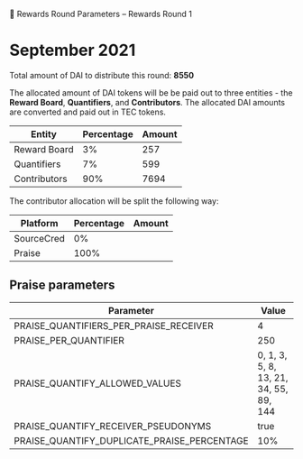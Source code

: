 💸 Rewards Round Parameters – Rewards Round 1

# September 2021

Total amount of DAI to distribute this round: **8550**

The allocated amount of DAI tokens will be be paid out to three entities - the **Reward Board**, **Quantifiers**, and **Contributors**. The allocated DAI amounts are converted and paid out in TEC tokens.

| Entity       | Percentage | Amount |
| ------------ | ---------- | ------ |
| Reward Board | 3%         | 257    |
| Quantifiers  | 7%         | 599    |
| Contributors | 90%        | 7694   |

The contributor allocation will be split the following way:

| Platform   | Percentage | Amount |
| ---------- | ---------- | ------ |
| SourceCred | 0%         |        |
| Praise     | 100%       |        |

## Praise parameters

| Parameter                                   | Value                                  |
| ------------------------------------------- | -------------------------------------- |
| PRAISE_QUANTIFIERS_PER_PRAISE_RECEIVER      | 4                                      |
| PRAISE_PER_QUANTIFIER                       | 250                                    |
| PRAISE_QUANTIFY_ALLOWED_VALUES              | 0, 1, 3, 5, 8, 13, 21, 34, 55, 89, 144 |
| PRAISE_QUANTIFY_RECEIVER_PSEUDONYMS         | true                                   |
| PRAISE_QUANTIFY_DUPLICATE_PRAISE_PERCENTAGE | 10%                                    |
